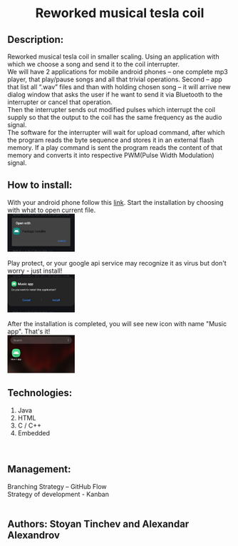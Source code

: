 

<h1 align="center">Reworked musical tesla coil</h1>

<h2>Description:</h2>
Reworked musical tesla coil in smaller scaling. Using an application with which we choose a song and send it to the coil interrupter.<br>
We will have 2 applications for mobile android phones – one complete mp3 player, that play/pause songs and all that trivial operations. Second – app that list all “.wav” files and than with holding chosen song – it will arrive new dialog window that asks the user if he want to send it via Bluetooth to the interrupter or cancel that operation.<br>
Then the interrupter sends out modified pulses which interrupt the coil supply so that the output to the coil has the same frequency as the audio signal.<br>
The software for the interrupter will wait for upload command, after which the program reads the byte sequence and stores it in an external flash memory. If a play command is sent the program reads the content of that memory and converts it into respective PWM(Pulse Width Modulation) signal.
<br>

## How to install:
With your android phone follow this <a href="https://drive.google.com/file/d/1hvmjaKKLcVOmwQG_RgDjd7zN8inDXilg/view">link</a>. Start the installation by choosing with what to open current file. <br>
<img src="installation_pictures/choose_package_manager.jpg" width=30%> 

Play protect, or your google api service may recognize it as virus but don't worry - just install! <br>
<img src="installation_pictures/click_install.jpg" width=30%>

After the installation is completed, you will see new icon with name "Music app". That's it! \
<img src="installation_pictures/app_icon.jpg" width=30%>

## Technologies:
1. Java<br>
2. HTML<br>
3. C / C++<br>
4. Embedded
<br>
   

## Management:
Branching Strategy – GitHub Flow<br>
Strategy of development - Kanban
<br><br>



## Authors: Stoyan Tinchev and Alexandar Alexandrov



